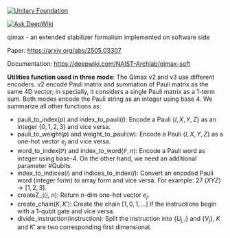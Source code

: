 [![Unitary Foundation](https://img.shields.io/badge/Supported%20By-UNITARY%20FOUNDATION-brightgreen.svg?style=for-the-badge)](https://unitary.foundation)

[![Ask DeepWiki](https://deepwiki.com/badge.svg)](https://deepwiki.com/vutuanhai237/qoop)

qimax - an extended stabilizer formalism implemented on software side

Paper: https://arxiv.org/abs/2505.03307

Documentation: https://deepwiki.com/NAIST-Archlab/qimax-soft

**Utilities function used in three mode**: The Qimax v2 and v3 use different encoders. v2 encode Pauli matrix and summation of Pauli matrix as the same 4D vector; in specially, it considers a single Pauli matrix as a 1-term sum. Both modes encode the Pauli string as an integer using base 4. We summarize all other functions as:


- pauli_to_index($p$) and index_to_pauli($i$): Encode a Pauli $\{I, X, Y, Z\}$ as an integer $\{0, 1, 2, 3\}$ and vice versa.
- pauli_to_weight($p$) and weight_to_pauli($w$): Encode a Pauli $\{I, X, Y, Z\}$ as a one-hot vector ${e}_j$ and vice versa.
- word_to_index($\mathbb{P}$) and index_to_word($\mathbb{P}, n$): Encode a Pauli word as integer using base-4. On the other hand, we need an additional parameter \#Qubits.
- index_to_indices($i$) and indices_to_index($I$): Convert an encoded Pauli word (integer form) to array form and vice versa. For example: $27 \ (XYZ) \rightarrow [1, 2, 3]$.
- createZ_j(j, n): Return $n$-dim one-hot vector ${e}_j$.
- create_chain($K, K'$): Create the chain $[1, 0, 1, \ldots]$ if the instructions begin with a 1-qubit gate and vice versa.
- divide_instruction(instruction): Split the instruction into $\{U_{j,i}\}$ and $\{V_j\}$, $K$ and $K'$ are two corresponding first dimensional.
